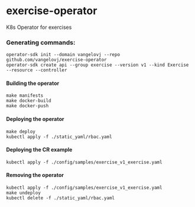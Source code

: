 # exercise-operator
K8s Operator for exercises


### Generating commands:

````
operator-sdk init --domain vangelovj --repo github.com/vangelovj/exercise-operator
operator-sdk create api --group exercise --version v1 --kind Exercise --resource --controller
````

#### Building the operator

````````
make manifests
make docker-build
make docker-push
````````
#### Deploying the operator

````
make deploy
kubectl apply -f ./static_yaml/rbac.yaml
````


#### Deploying the CR example

````
kubectl apply -f ./config/samples/exercise_v1_exercise.yaml
````

#### Removing the operator

````
kubectl apply -f ./config/samples/exercise_v1_exercise.yaml
make undeploy
kubectl delete -f ./static_yaml/rbac.yaml
````

